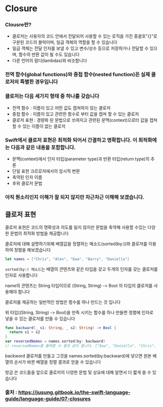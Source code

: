 # Closure

### Clousre란?
* 클로저는 사용자의 코드 안에서 전달되어 사용할 수 있는 로직을 가진 중괄호"{}"로 구분된 코드의 블럭이며, 일급 객체의 역할을 할 수 있습니다
* 일급 객체는 전달 인자를 보낼 수 있고 변수/상수 등으로 저장하거나 전달할 수 있으며, 함수의 반환 값이 될 수도 있습니다
* 다른 언어의 람다(lambdas)와 비슷합니다

### 전역 함수(global functions)와 중첩 함수(nested function)은 실제 클로저의 특별한 경우입니다

### 클로저는 다음 세가지 형태 중 하나를 갖습니다
* 전역 함수 : 이름이 있고 어떤 값도 캡쳐하지 않는 클로저
* 중첩 함수 : 이름이 있고 관련한 함수로 부터 값을 캡쳐 할 수 있는 클로저
* 클로저 표현 : 경량화 된 문법으로 쓰여지고 관련된 문맥(context)으로터 값을 캡쳐할 수 있는 이름이 없는 클로저

### Swift에서 클로저 표현은 최적화 되어서 간결하고 명확합니다. 이 최적화에는 다음과 같은 내용을 포함합니다.
* 문맥(context)에서 인자 타입(parameter type)과 반환 타입(return type)의 추론
* 단일 표현 크르로저에서의 암시적 변환
* 축약된 인자 이름
* 후위 클로저 문법

### 아직 뭔소리인지 이해가 잘 되지 않지만 차근차근 이해해 보겠습니다.

## 클로저 표현

클로저 표현은 코드의 명확성과 의도를 잃지 않지만 문법을 축약해 사용할 수있는 다양한 문법의 최적화 방법을 제공합니다

클로저에 대해 설명하기위해 배열값을 정렬하는 메소드(sorted(by:))와 클로저를 이용하여 정렬을 해보겠습니다
```swift
let names = ["Chris", "Alex", "Ewa", "Barry", "Daniella"]
```
`sorted(by:) 메소드`는 배열의 콘텐츠와 같은 타입을 갖고 두개의 인자를 갖는 클로저를 인자로 사용합니다 

name의 콘텐츠는 String 타입이므로 (String, String) -> Bool 의 타입의 클로저를 사용해야 합니다 

클로저를 제공하는 일반적인 방법은 함수를 하나 만드는 것 입니다 

위 타입((String, String) -> Bool)을 만족 시키는 함수를 하나 만들면 정렬에 인자로 넣을 수 있는 클로저를 만들 수 있습니다

```swift
func backward(_ s1: String, _ s2: String) -> Bool {
  return s1 > s2
}
var reversedNames = names.sorted(by: backward)
// reversedNames를 출력할 시 옆과 같이 뜹니다. ["Ewa", "Daniella", "Chris", "Barry", "Alex"]
```
backword 클로저를 만들고 그것을 names.sorted(by:backward)에 넣으면 원본 배열의 순서가 바뀐 배열을 정렬 결과로 얻을 수 있습니다

방금 쓴 코드들을 앞으로 클로저의 다양한 문법 및 상요에 대해 알면서 더 짧게 쓸 수 있습니다

### 출처 : https://jusung.gitbook.io/the-swift-language-guide/language-guide/07-closures
